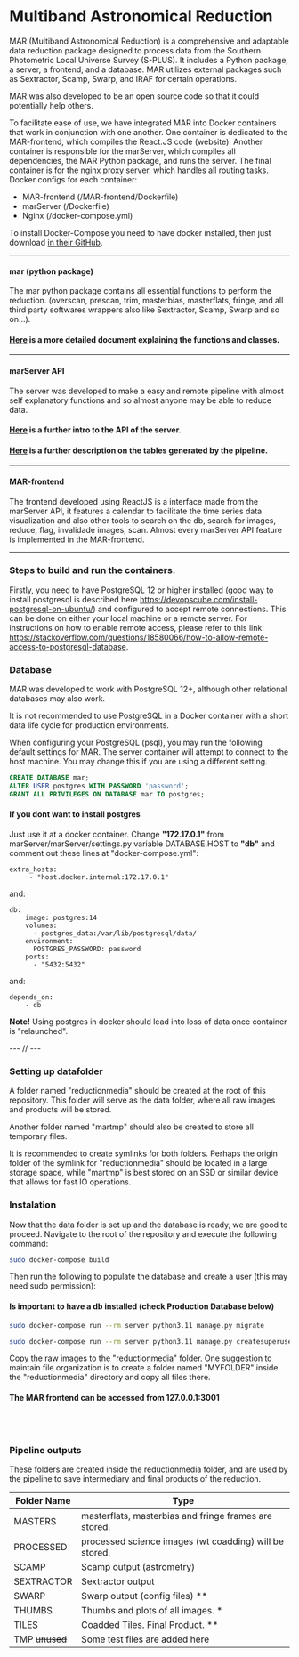 # Multiband Astronomical Reduction

MAR (Multiband Astronomical Reduction) is a comprehensive and adaptable data reduction package designed to process data from the Southern Photometric Local Universe Survey (S-PLUS). It includes a Python package, a server, a frontend, and a database. MAR utilizes external packages such as Sextractor, Scamp, Swarp, and IRAF for certain operations.

MAR was also developed to be an open source code so that it could potentially help others.

To facilitate ease of use, we have integrated MAR into Docker containers that work in conjunction with one another. One container is dedicated to the MAR-frontend, which compiles the React.JS code (website). Another container is responsible for the marServer, which compiles all dependencies, the MAR Python package, and runs the server. The final container is for the nginx proxy server, which handles all routing tasks.
Docker configs for each container: 

- MAR-frontend (/MAR-frontend/Dockerfile)
- marServer (/Dockerfile)
- Nginx (/docker-compose.yml)

To install Docker-Compose you need to have docker installed, then just download [in their GitHub](https://github.com/docker/compose/releases).

---

#### mar (python package)

The mar python package contains all essential functions to perform the reduction. (overscan, prescan, trim, masterbias, masterflats, fringe, and all third party softwares wrappers also like Sextractor, Scamp, Swarp and so on...).

#### [Here](docs/mar_python.md) is a more detailed document explaining the functions and classes. 

---

#### marServer API 

The server was developed to make a easy and remote pipeline with almost self explanatory functions and so almost anyone may be able to reduce data. 

#### [Here](docs/API.md) is a further intro to the API of the server.
#### [Here](docs/database.md) is a further description on the tables generated by the pipeline. 

---

#### MAR-frontend 

The frontend developed using ReactJS is a interface made from the marServer API, it features a calendar to facilitate the time series data visualization and also other tools to search on the db, search for images, reduce, flag, invalidade images, scan. Almost every marServer API feature is implemented in the MAR-frontend.

---

### Steps to build and run the containers.

Firstly, you need to have PostgreSQL 12 or higher installed (good way to install postgresql is described here https://devopscube.com/install-postgresql-on-ubuntu/) and configured to accept remote connections. This can be done on either your local machine or a remote server. For instructions on how to enable remote access, please refer to this link: https://stackoverflow.com/questions/18580066/how-to-allow-remote-access-to-postgresql-database.

### Database

MAR was developed to work with PostgreSQL 12+, although other relational databases may also work.

It is not recommended to use PostgreSQL in a Docker container with a short data life cycle for production environments.

When configuring your PostgreSQL (psql), you may run the following default settings for MAR. The server container will attempt to connect to the host machine. You may change this if you are using a different setting.

```SQL
CREATE DATABASE mar;
ALTER USER postgres WITH PASSWORD 'password';
GRANT ALL PRIVILEGES ON DATABASE mar TO postgres;
```

#### If you dont want to install postgres 

Just use it at a docker container. Change **"172.17.0.1"** from marServer/marServer/settings.py variable DATABASE.HOST to **"db"** and comment out these lines at "docker-compose.yml":

```
extra_hosts:
     - "host.docker.internal:172.17.0.1"
```

and:

```
db:
    image: postgres:14
    volumes:
      - postgres_data:/var/lib/postgresql/data/
    environment:
      POSTGRES_PASSWORD: password
    ports:
      - "5432:5432"
```

and:

```
depends_on:
    - db
```

**Note!** Using postgres in docker should lead into loss of data once container is "relaunched".

--- // ---

### Setting up datafolder

A folder named "reductionmedia" should be created at the root of this repository. This folder will serve as the data folder, where all raw images and products will be stored. 

Another folder named "martmp" should also be created to store all temporary files. 

It is recommended to create symlinks for both folders. Perhaps the origin folder of the symlink for "reductionmedia" should be located in a large storage space, while "martmp" is best stored on an SSD or similar device that allows for fast IO operations.

### Instalation

Now that the data folder is set up and the database is ready, we are good to proceed. Navigate to the root of the repository and execute the following command:

```bash
sudo docker-compose build
```

Then run the following to populate the database and create a user (this may need sudo permission):

#### Is important to have a db installed (check Production Database below)
  
```bash
sudo docker-compose run --rm server python3.11 manage.py migrate

sudo docker-compose run --rm server python3.11 manage.py createsuperuser
```

Copy the raw images to the "reductionmedia" folder. One suggestion to maintain file organization is to create a folder named "MYFOLDER" inside the "reductionmedia" directory and copy all files there.

#### The MAR frontend can be accessed from 127.0.0.1:3001

<br/>
<br/>

### Pipeline outputs

These folders are created inside the reductionmedia folder, and are used by the pipeline to save intermediary and final products of the reduction. 

| Folder Name   | Type                                                                                      |
|---------------|-------------------------------------------------------------------------------------------|
| MASTERS       | masterflats, masterbias and fringe frames are stored.                                      |
| PROCESSED     | processed science images (wt coadding) will be stored.                                        |
| SCAMP         | Scamp output (astrometry)                                                                 |
| SEXTRACTOR    | Sextractor output                                                                         |
| SWARP         | Swarp output (config files) **                                                            |
| THUMBS        | Thumbs and plots of all images. *                                                         |
| TILES         | Coadded Tiles. Final Product. **                                                          |
| TMP ~~unused~~ | Some test files are added here |

